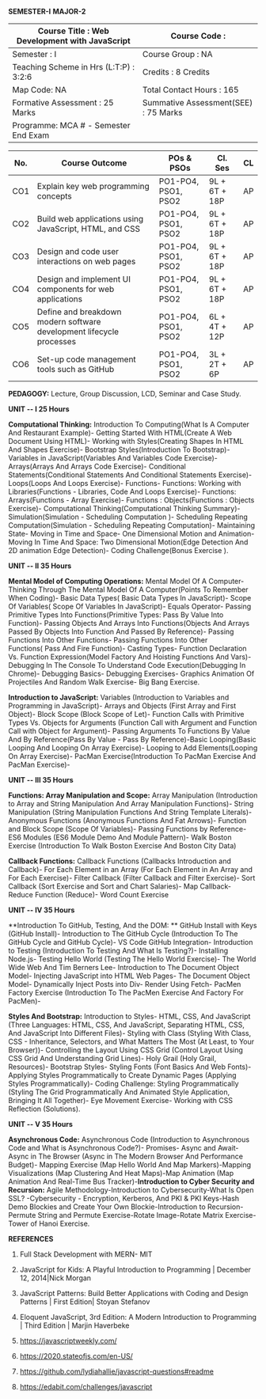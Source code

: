 **SEMESTER-I**
**MAJOR-2**

|     Course   Title : Web Development with JavaScript                                                                               |     Course Code               :                         |
|------------------------------------------------------------------------------------------------------------------------------------|---------------------------------------------------------|
|     Semester      :   I                                                                                                            |     Course Group              : NA                      |
|     Teaching Scheme in Hrs (L:T:P) : 3:2:6                                                                                         |     Credits                        : 8   Credits        |
|     Map Code: NA                                                                                                                   |     Total Contact Hours     : 165                       |
|     Formative Assessment                 :   25 Marks                                                                              |     Summative Assessment(SEE)           :   75 Marks    |
|     Programme:   MCA                                                                                    #   - Semester End Exam    |                                                         |



|     No.    |     Course   Outcome                                                          |     POs & PSOs             |     Cl. Ses          |     CL    |
|------------|-------------------------------------------------------------------------------|----------------------------|----------------------|-----------|
|     CO1    |     Explain   key web programming concepts                                    |     PO1-PO4, PSO1, PSO2    |     9L + 6T + 18P    |     AP    |
|     CO2    |     Build   web applications using JavaScript, HTML, and CSS                  |     PO1-PO4, PSO1, PSO2    |     9L + 6T + 18P    |     AP    |
|     CO3    |     Design   and code user interactions on web pages                          |     PO1-PO4, PSO1, PSO2    |     9L + 6T + 18P    |     AP    |
|     CO4    |     Design   and implement UI components for web applications                 |     PO1-PO4, PSO1, PSO2    |     9L + 6T + 18P    |     AP    |
|     CO5    |     Define   and breakdown modern software development lifecycle processes    |     PO1-PO4, PSO1, PSO2    |     6L + 4T + 12P    |     AP    |
|     CO6    |     Set-up   code management tools such as GitHub                             |     PO1-PO4, PSO1, PSO2    |     3L + 2T + 6P     |     AP    |

**PEDAGOGY:**
Lecture, Group Discussion, LCD, Seminar and Case Study.


**UNIT -- I  25 Hours**

**Computational Thinking:** Introduction To Computing(What Is A Computer And Restaurant Example)- Getting Started With HTML(Create A Web Document Using HTML)- Working with Styles(Creating Shapes In HTML And Shapes Exercise)- Bootstrap Styles(Introduction To Bootstrap)- Variables in JavaScript(Variables And Variables Code Exercise)- Arrays(Arrays And Arrays Code Exercise)- Conditional Statements(Conditional Statements And Conditional Statements Exercise)- Loops(Loops And Loops Exercise)- Functions- Functions: Working with Libraries(Functions - Libraries, Code And Loops Exercise)- Functions: Arrays(Functions - Array Exercise)- Functions : Objects(Functions : Objects Exercise)- Computational Thinking(Computational Thinking Summary)- Simulation(Simulation - Scheduling Computation )- Scheduling Repeating Computation(Simulation - Scheduling Repeating Computation)- Maintaining State- Moving in Time and Space- One Dimensional Motion and Animation- Moving In Time And Space: Two Dimensional Motion(Edge Detection And 2D animation Edge Detection)- Coding Challenge(Bonus Exercise ).

**UNIT -- II 35 Hours**

**Mental Model of Computing Operations:** Mental Model Of A Computer- Thinking Through The Mental Model Of A Computer(Points To Remember When Coding)- Basic Data Types( Basic Data Types In JavaScript)- Scope Of Variables( Scope Of Variables In JavaScript)- Equals Operator- Passing Primitive Types Into Functions(Primitive Types: Pass By Value Into Function)- Passing Objects And Arrays Into Functions(Objects And Arrays Passed By Objects Into Function And Passed By Reference)- Passing Functions Into Other Functions- Passing Functions Into Other Functions( Pass And Fire Function)- Casting Types- Function Declaration Vs. Function Expression(Model Factory And Hoisting Functions And Vars)- Debugging In The Console To Understand Code Execution(Debugging In Chrome)- Debugging Basics- Debugging Exercises- Graphics Animation Of Projectiles And Random Walk Exercise- Big Bang Exercise.

**Introduction to JavaScript:** Variables (Introduction to Variables and Programming in JavaScript)- Arrays and Objects (First Array and First Object)- Block Scope (Block Scope of Let)- Function Calls with Primitive Types Vs. Objects for Arguments (Function Call with Argument and Function Call with Object for Argument)- Passing Arguments To Functions By Value And By Reference(Pass By Value - Pass By Reference)-Basic Looping(Basic Looping And Looping On Array Exercise)- Looping to Add Elements(Looping On Array Exercise)- PacMan Exercise(Introduction To PacMan Exercise And PacMan Exercise)-

**UNIT -- III 35 Hours**

**Functions: Array Manipulation and Scope:** Array Manipulation (Introduction to Array and String Manipulation And Array Manipulation Functions)- String Manipulation (String Manipulation Functions And String Template Literals)- Anonymous Functions (Anonymous Functions And Fat Arrows)- Function and Block Scope (Scope Of Variables)- Passing Functions by Reference- ES6 Modules (ES6 Module Demo And Module Pattern)- Walk Boston Exercise (Introduction To Walk Boston Exercise And Boston City Data)

**Callback Functions:** Callback Functions (Callbacks Introduction and Callback)- For Each Element in an Array (For Each Element in An Array and For Each Exercise)- Filter Callback (Filter Callback and Filter Exercise)- Sort Callback (Sort Exercise and Sort and Chart Salaries)- Map Callback- Reduce Function (Reduce)- Word Count Exercise

**UNIT -- IV 35 Hours**

**Introduction To GitHub, Testing, And the DOM: ** GitHub Install with Keys (GitHub Install)- Introduction to The GitHub Cycle (Introduction To The GitHub Cycle and GitHub Cycle)- VS Code GitHub Integration- Introduction to Testing (Introduction To Testing And What Is Testing?)- Installing Node.js- Testing Hello World (Testing The Hello World Exercise)- The World Wide Web And Tim Berners Lee- Introduction to The Document Object Model- Injecting JavaScript into HTML Web Pages- The Document Object Model- Dynamically Inject Posts into Div- Render Using Fetch- PacMen Factory Exercise (Introduction To The PacMen Exercise And Factory For PacMen)-

**Styles And Bootstrap:** Introduction to Styles- HTML, CSS, And JavaScript (Three Languages: HTML, CSS, And JavaScript, Separating HTML, CSS, And JavaScript Into Different Files)- Styling with Class (Styling With Class, CSS - Inheritance, Selectors, and What Matters The Most (At Least, to Your Browser))- Controlling the Layout Using CSS Grid (Control Layout Using CSS Grid And Understanding Grid Lines)- Holy Grail (Holy Grail, Resources)- Bootstrap Styles- Styling Fonts (Font Basics And Web Fonts)- Applying Styles Programmatically to Create Dynamic Pages (Applying Styles Programmatically)- Coding Challenge: Styling Programmatically (Styling The Grid Programmatically And Animated Style Application, Bringing It All Together)- Eye Movement Exercise- Working with CSS Reflection (Solutions).

**UNIT -- V   35 Hours**

**Asynchronous Code:** Asynchronous Code (Introduction to Asynchronous Code and What is Asynchronous Code?)- Promises- Async and Await- Async in The Browser (Async in The Modern Browser And Performance Budget)- Mapping Exercise (Map Hello World And Map Markers)-Mapping Visualizations (Map Clustering And Heat Maps)-Map Animation (Map Animation And Real-Time Bus Tracker)-**Introduction to Cyber Security and Recursion:** Agile Methodology-Introduction to Cybersecurity-What Is Open SSL? -Cybersecurity - Encryption, Kerberos, And PKI & PKI Keys-Hash Demo Blockies and Create Your Own Blockie-Introduction to Recursion-Permute String and Permute Exercise-Rotate Image-Rotate Matrix Exercise- Tower of Hanoi Exercise.

**REFERENCES**

1. Full Stack Development with MERN- MIT

2. JavaScript for Kids: A Playful Introduction to Programming | December 12, 2014|Nick Morgan

3. JavaScript Patterns: Build Better Applications with Coding and Design Patterns | First Edition| Stoyan Stefanov

4. Eloquent JavaScript, 3rd Edition: A Modern Introduction to Programming | Third Edition | Marjin Haverbeke

5. https://javascriptweekly.com/

6. https://2020.stateofjs.com/en-US/

7. https://github.com/lydiahallie/javascript-questions#readme

8. https://edabit.com/challenges/javascript